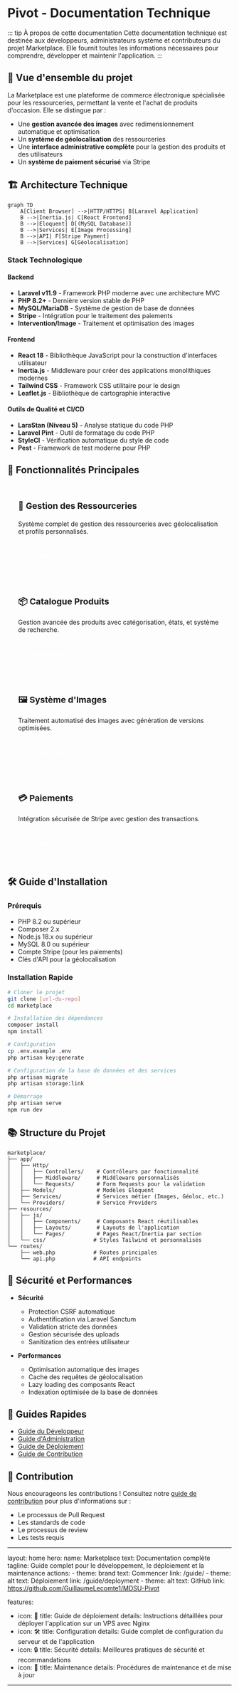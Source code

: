 # Pivot - Documentation Technique

::: tip À propos de cette documentation
Cette documentation technique est destinée aux développeurs, administrateurs système et contributeurs du projet Marketplace. Elle fournit toutes les informations nécessaires pour comprendre, développer et maintenir l'application.
:::

## 🎯 Vue d'ensemble du projet

La Marketplace est une plateforme de commerce électronique spécialisée pour les ressourceries, permettant la vente et l'achat de produits d'occasion. Elle se distingue par :

- Une **gestion avancée des images** avec redimensionnement automatique et optimisation
- Un **système de géolocalisation** des ressourceries
- Une **interface administrative complète** pour la gestion des produits et des utilisateurs
- Un **système de paiement sécurisé** via Stripe

## 🏗️ Architecture Technique

```mermaid
graph TD
    A[Client Browser] -->|HTTP/HTTPS| B[Laravel Application]
    B -->|Inertia.js| C[React Frontend]
    B -->|Eloquent| D[(MySQL Database)]
    B -->|Services| E[Image Processing]
    B -->|API| F[Stripe Payment]
    B -->|Services| G[Géolocalisation]
```

### Stack Technologique

#### Backend
- **Laravel v11.9** - Framework PHP moderne avec une architecture MVC
- **PHP 8.2+** - Dernière version stable de PHP
- **MySQL/MariaDB** - Système de gestion de base de données
- **Stripe** - Intégration pour le traitement des paiements
- **Intervention/Image** - Traitement et optimisation des images

#### Frontend
- **React 18** - Bibliothèque JavaScript pour la construction d'interfaces utilisateur
- **Inertia.js** - Middleware pour créer des applications monolithiques modernes
- **Tailwind CSS** - Framework CSS utilitaire pour le design
- **Leaflet.js** - Bibliothèque de cartographie interactive

#### Outils de Qualité et CI/CD
- **LaraStan (Niveau 5)** - Analyse statique du code PHP
- **Laravel Pint** - Outil de formatage du code PHP
- **StyleCI** - Vérification automatique du style de code
- **Pest** - Framework de test moderne pour PHP

## 🚀 Fonctionnalités Principales

<div class="features">
  <div class="feature">
    <h3>🏪 Gestion des Ressourceries</h3>
    <p>Système complet de gestion des ressourceries avec géolocalisation et profils personnalisés.</p>
    <a href="/ressourceries/">Documentation</a>
  </div>
  
  <div class="feature">
    <h3>📦 Catalogue Produits</h3>
    <p>Gestion avancée des produits avec catégorisation, états, et système de recherche.</p>
    <a href="/products/">Documentation</a>
  </div>
  
  <div class="feature">
    <h3>🖼️ Système d'Images</h3>
    <p>Traitement automatisé des images avec génération de versions optimisées.</p>
    <a href="/images/">Documentation</a>
  </div>

  <div class="feature">
    <h3>💳 Paiements</h3>
    <p>Intégration sécurisée de Stripe avec gestion des transactions.</p>
    <a href="/payments/">Documentation</a>
  </div>
</div>

## 🛠️ Guide d'Installation

### Prérequis
- PHP 8.2 ou supérieur
- Composer 2.x
- Node.js 18.x ou supérieur
- MySQL 8.0 ou supérieur
- Compte Stripe (pour les paiements)
- Clés d'API pour la géolocalisation

### Installation Rapide

```bash
# Cloner le projet
git clone [url-du-repo]
cd marketplace

# Installation des dépendances
composer install
npm install

# Configuration
cp .env.example .env
php artisan key:generate

# Configuration de la base de données et des services
php artisan migrate
php artisan storage:link

# Démarrage
php artisan serve
npm run dev
```

## 📚 Structure du Projet

```
marketplace/
├── app/
│   ├── Http/
│   │   ├── Controllers/    # Contrôleurs par fonctionnalité
│   │   ├── Middleware/     # Middleware personnalisés
│   │   └── Requests/       # Form Requests pour la validation
│   ├── Models/             # Modèles Eloquent
│   ├── Services/           # Services métier (Images, Géoloc, etc.)
│   └── Providers/          # Service Providers
├── resources/
│   ├── js/
│   │   ├── Components/     # Composants React réutilisables
│   │   ├── Layouts/        # Layouts de l'application
│   │   └── Pages/          # Pages React/Inertia par section
│   └── css/               # Styles Tailwind et personnalisés
└── routes/
    ├── web.php            # Routes principales
    └── api.php            # API endpoints
```

## 🔐 Sécurité et Performances

- **Sécurité**
  - Protection CSRF automatique
  - Authentification via Laravel Sanctum
  - Validation stricte des données
  - Gestion sécurisée des uploads
  - Sanitization des entrées utilisateur

- **Performances**
  - Optimisation automatique des images
  - Cache des requêtes de géolocalisation
  - Lazy loading des composants React
  - Indexation optimisée de la base de données

## 📖 Guides Rapides

- [Guide du Développeur](/developer-guide/)
- [Guide d'Administration](/admin-guide/)
- [Guide de Déploiement](/deployment-guide/)
- [Guide de Contribution](/contributing-guide/)

## 🤝 Contribution

Nous encourageons les contributions ! Consultez notre [guide de contribution](/contributing-guide/) pour plus d'informations sur :
- Le processus de Pull Request
- Les standards de code
- Le processus de review
- Les tests requis

<style>
.features {
  display: grid;
  grid-template-columns: repeat(auto-fit, minmax(250px, 1fr));
  gap: 1.5rem;
  margin: 2rem 0;
}

.feature {
  padding: 1.5rem;
  border-radius: 12px;
  background: var(--vp-c-bg-soft);
  transition: all 0.3s ease;
  border: 1px solid var(--vp-c-divider);
}

.feature:hover {
  transform: translateY(-2px);
  box-shadow: 0 4px 12px rgba(0, 0, 0, 0.1);
  border-color: var(--vp-c-brand);
}

.feature h3 {
  margin-top: 0;
  font-size: 1.2rem;
  color: var(--vp-c-brand);
  display: flex;
  align-items: center;
  gap: 0.5rem;
}

.feature a {
  display: inline-block;
  margin-top: 1rem;
  padding: 0.5rem 1rem;
  border-radius: 6px;
  background: var(--vp-c-brand);
  color: white;
  text-decoration: none;
  transition: background 0.3s ease;
  font-weight: 500;
}

.feature a:hover {
  background: var(--vp-c-brand-dark);
}

.tip {
  padding: 1rem;
  border-radius: 8px;
  background: var(--vp-c-bg-soft);
  border-left: 4px solid var(--vp-c-brand);
  margin: 1rem 0;
}
</style>

---
layout: home
hero:
  name: Marketplace
  text: Documentation complète
  tagline: Guide complet pour le développement, le déploiement et la maintenance
  actions:
    - theme: brand
      text: Commencer
      link: /guide/
    - theme: alt
      text: Déploiement
      link: /guide/deployment
    - theme: alt
      text: GitHub
      link: https://github.com/GuillaumeLecomte1/MDSU-Pivot

features:
  - icon: 🚀
    title: Guide de déploiement
    details: Instructions détaillées pour déployer l'application sur un VPS avec Nginx
  - icon: 🛠️
    title: Configuration
    details: Guide complet de configuration du serveur et de l'application
  - icon: 🔒
    title: Sécurité
    details: Meilleures pratiques de sécurité et recommandations
  - icon: 🔄
    title: Maintenance
    details: Procédures de maintenance et de mise à jour
--- 